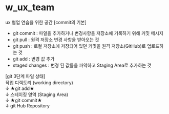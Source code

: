 # w_ux_team
ux 협업 연습을 위한 공간 
[commit의 기본]

- git commit : 파일을 추가하거나 변경사항을 저장소에 기록하기 위해 커밋 메시지 <br>
- git pull : 원격 저장소 변경 사항을 받아오는 것 <br>
- git push : 로컬 저장소에 저장되어 있던 커밋을 원격 저장소(GitHub)로 업로드하는 것 <br>
- git add : 변경 값 추가 <br>
- staged changes : 변경 된 값들을 파악하고 Staging Area로 추가하는 것 <br>

[git 3단계 파일 상태] <br>
작업 디렉토리 (working directory) <br>
↓
★git add★ <br>
↓
스테이징 영역 (Staging Area)  <br>
↓
★git commit★ <br>
↓
git Hub Repository <br>
